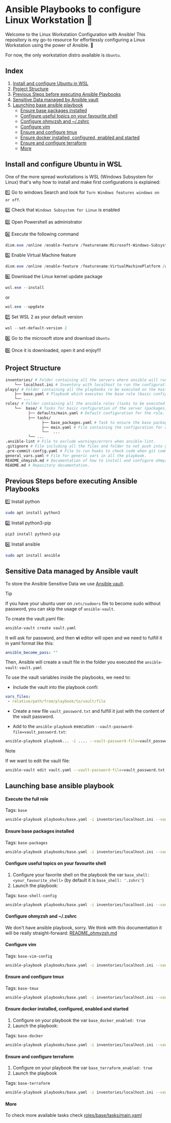 # Ansible Playbooks to configure Linux Workstation :tophat:

Welcome to the Linux Workstation Configuration with Ansible! This repository is my go-to resource for effortlessly configuring a Linux Workstation using the power of Ansible. :tophat:

For now, the only workstation distro available is `Ubuntu`.

## Index
1. [Install and configure Ubuntu in WSL](#install-and-configure-ubuntu-in-wsl)
2. [Project Structure](#project-structure)
3. [Previous Steps before executing Ansible Playbooks](#previous-steps-before-executing-ansible-playbooks)
4. [Sensitive Data managed by Ansible vault](#sensitive-data-managed-by-ansible-vault)
5. [Launching base ansible playbook](#launching-base-ansible-playbook)
    - [Ensure base packages installed](#ensure-base-packages-installed)
    - [Configure useful topics on your favourite shell](#configure-useful-topics-on-your-favourite-shell)
    - [Configure ohmyzsh and ~/.zshrc](#configure-ohmyzsh-and-zshrc)
    - [Configure vim](#configure-vim)
    - [Ensure and configure tmux](#ensure-and-configure-tmux)
    - [Ensure docker installed, configured, enabled and started](#ensure-docker-installed-configured-enabled-and-started)
    - [Ensure and configure terraform](#ensure-and-configure-terraform)
    - [More](#more)

## Install and configure Ubuntu in WSL

One of the more spread workstations is WSL (Windows Subsystem for Linux) that's why how to install and make first configurations is explained:

:one: Go to windows Search and look for `Turn Windows features windows on or off`.

:two: Check that `Windows Subsystem for Linux` is enabled

:three: Open Powershell as administrator

:four: Execute the following command
```ps1
dism.exe /online /enable-feature /featurename:Microsoft-Windows-Subsystem-Linux /all /norestart
```

:five: Enable Virtual Machine feature
```ps1
dism.exe /online /enable-feature /featurename:VirtualMachinePlatform /all /norestart
```

:six: Download the Linux kernel update package
```ps1
wsl.exe --install
```

or

```ps1
wsl.exe --upgdate
```

:seven: Set WSL 2 as your default version
```ps1
wsl --set-default-version 2
```

:eight: Go to the microsoft store and download `Ubuntu`

:nine: Once it is downloaded, open it and enjoy!!!

## Project Structure
```bash
inventories/ # Folder containing all the servers where ansible will run and its configuration.
    └── localhost.ini # Inventory with localhost to run the configuration in local machine.
plays/ # Folder containing all the playbooks ro be executed on the hosts, we have one playbook per role.
    ├── base.yaml # Playbook which executes the base role (basic configuration for the server).
    └── ...
roles/ # Folder containing all the ansible roles (tasks to be executed on the playbooks).
    └──  base/ # Tasks for basic configuration of the server (packages, pubkeys, etc.).
          ├── defaults/main.yaml # Default configuration for the role.
          ├── tasks/
                ├── base_packages.yaml # Task to ensure the base packages installed.
                ├── main.yaml # File containing the configuration for all the tasks and how to use them.
                └──  ...
          └── ...
.ansible-lint # File to exclude warnings/errors when ansible-lint.
.gitignore # File including all the files and folder to not push into git.
.pre-commit-config.yaml # File to run hooks to check code when git commit.
general_vars.yaml # File for generic vars in all the playbook.
README_ohmyzsh.md # Documentation of how to install and configure ohmyzsh.
README.md # Repository documentation.
```

## Previous Steps before executing Ansible Playbooks
:one: Install python
```bash
sudo apt install python3
```

:two: Install python3-pip
```bash
pip3 install python3-pip
```

:four: Install ansible
```bash
sudo apt install ansible
```

## Sensitive Data managed by Ansible vault
To store the Ansible Sensitive Data we use [Ansible vault](https://docs.ansible.com/ansible/latest/vault_guide/index.html).

> [!TIP]
> If you have your ubuntu user on `/etc/sudoers` file to become sudo without password, you can skip the usage of `ansible-vault`.

To create the vault.yaml file:
```bash
ansible-vault create vault.yaml
```

It will ask for password, and then **vi** editor will open and we need to fulfill it in yaml format like this:
```yaml
ansible_become_pass: ""
```

Then, Ansible will create a vault file in the folder you executed the `ansible-vault`: `vault.yaml`


To use the vault variables inside the playbooks, we need to:

- Include the vault into the playbook confi:
```yaml
vars_files:
 - relative/path/from/playbook/to/vault/file
```

- Create a new file `vault_password.txt` and fulfill it just with the content of the vault password.

- Add to the `ansible-playbook` execution `--vault-password-file=vault_password.txt`:

```bash
ansible-playbook playbook... -i .... --vault-password-file=vault_password.txt
```

> [!NOTE]
> If we want to edit the vault file:
> ```bash
> ansible-vault edit vault.yaml --vault-password-file=vault_password.txt
> ```

## Launching base ansible playbook

#### Execute the full role
Tags: `base`
```bash
ansible-playbook playbooks/base.yaml -i inventories/localhost.ini --vault-password-file=vault_password.txt --diff --tags base --check
```

#### Ensure base packages installed
Tags: `base-packages`
```bash
ansible-playbook playbooks/base.yaml -i inventories/localhost.ini --vault-password-file=vault_password.txt --diff --tags base-packages --check
```

#### Configure useful topics on your favourite shell
1. Configure your favorite shell on the playbook the var `base_shell: <your_favourite_shell>` (by default it is `base_shell: '.zshrc'`)
2. Launch the playbook:

Tags: `base-shell-config`
```bash
ansible-playbook playbooks/base.yaml -i inventories/localhost.ini --vault-password-file=vault_password.txt --diff --tags base-shell-config --check
```

#### Configure ohmyzsh and ~/.zshrc
We don't have ansible playbook, sorry. We think with this documentation it will be really straight-forward: [README_ohmyzsh.md](README_ohmyzsh.md)

#### Configure vim
Tags: `base-vim-config`
```bash
ansible-playbook playbooks/base.yaml -i inventories/localhost.ini --vault-password-file=vault_password.txt --diff --tags base-vim-config --check
```

#### Ensure and configure tmux
Tags: `base-tmux`
```bash
ansible-playbook playbooks/base.yaml -i inventories/localhost.ini --vault-password-file=vault_password.txt --diff --tags base-tmux --check
```

#### Ensure docker installed, configured, enabled and started
1. Configure on your playbook the var `base_docker_enabled: true`
2. Launch the playbook:

Tags: `base-docker`
```bash
ansible-playbook playbooks/base.yaml -i inventories/localhost.ini --vault-password-file=vault_password.txt --diff --tags base-docker --check
```

#### Ensure and configure terraform
1. Configure on your playbook the var `base_terraform_enabled: true`
2. Launch the playbook

Tags: `base-terraform`
```bash
ansible-playbook playbooks/base.yaml -i inventories/localhost.ini --vault-password-file=vault_password.txt --diff --tags base-terraform --check
```

#### More
To check more available tasks check [roles/base/tasks/main.yaml](roles/base/tasks/main.yaml)
